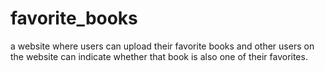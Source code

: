 # favorite_books
a website where users can upload their favorite books and other users on the website can indicate whether that book is also one of their favorites.
